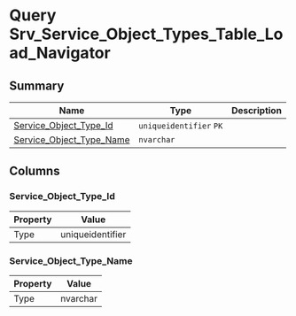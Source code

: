 # Query Srv_Service_Object_Types_Table_Load_Navigator


## Summary

| Name | Type | Description |
| - | - | --- |
|[Service_Object_Type_Id](#service_object_type_id)|`uniqueidentifier` `PK`||
|[Service_Object_Type_Name](#service_object_type_name)|`nvarchar` ||

## Columns

### Service_Object_Type_Id

| Property | Value |
| - | - |
|Type|uniqueidentifier|

### Service_Object_Type_Name

| Property | Value |
| - | - |
|Type|nvarchar|


